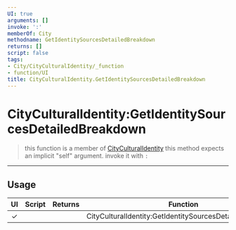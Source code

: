 ```yaml
---
UI: true
arguments: []
invoke: ':'
memberOf: City
methodname: GetIdentitySourcesDetailedBreakdown
returns: []
script: false
tags:
- City/CityCulturalIdentity/_function
- function/UI
title: CityCulturalIdentity.GetIdentitySourcesDetailedBreakdown
---
```

# CityCulturalIdentity:GetIdentitySourcesDetailedBreakdown
> this function is a member of [CityCulturalIdentity](civ-6/lua/CityCulturalIdentity.md)
> this method expects an implicit "self" argument. invoke it with `:`
-----
## Usage
|  UI | Script | Returns | Function | Arguments |
|:---:|:------:|-------:|:--------:|:---------|
|✓| ||CityCulturalIdentity:GetIdentitySourcesDetailedBreakdown||
